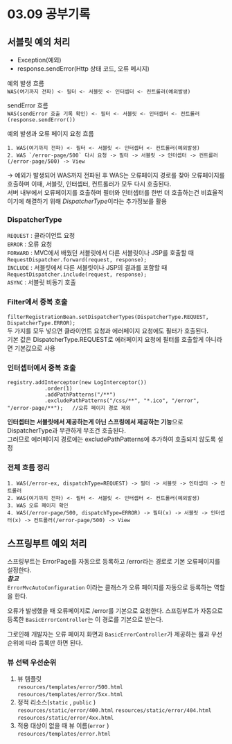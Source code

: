 # 03.09 공부기록  
## 서블릿 예외 처리  
- Exception(예외)
- response.sendError(Http 상태 코드, 오류 메시지)

예외 발생 흐름  
`
WAS(여기까지 전파) <- 필터 <- 서블릿 <- 인터셉터 <- 컨트롤러(예외발생)
`  

sendError 흐름  
`
WAS(sendError 호출 기록 확인) <- 필터 <- 서블릿 <- 인터셉터 <- 컨트롤러
(response.sendError())
`

예외 발생과 오류 페이지 요청 흐름  
```
1. WAS(여기까지 전파) <- 필터 <- 서블릿 <- 인터셉터 <- 컨트롤러(예외발생)
2. WAS `/error-page/500` 다시 요청 -> 필터 -> 서블릿 -> 인터셉터 -> 컨트롤러(/error-page/500) -> View
```  
&rarr; 예외가 발생되어 WAS까지 전파된 후 WAS는 오류페이지 경로를 찾아 오류페이지를 호출하며 
이때, 서블릿, 인터셉터, 컨트롤러가 모두 다시 호출된다.  
서버 내부에서 오류페이지를 호출하며 필터와 인터셉터를 한번 더 호출하는건 비효율적이기에 해결하기 위해 *DispatcherType*이라는 추가정보를 활용  

### DispatcherType  
`REQUEST` : 클라이언트 요청  
`ERROR` : 오류 요청  
`FORWARD` : MVC에서 배웠던 서블릿에서 다른 서블릿이나 JSP를 호출할 때 `RequestDispatcher.forward(request, response);`  
`INCLUDE` : 서블릿에서 다른 서블릿이나 JSP의 결과를 포함할 때 `RequestDispatcher.include(request, response);`  
`ASYNC` : 서블릿 비동기 호출  

### Filter에서 중복 호출   
`
filterRegistrationBean.setDispatcherTypes(DispatcherType.REQUEST, DispatcherType.ERROR);
`  
두 가지를 모두 넣으면 클라이언트 요청과 에러페이지 요청에도 필터가 호출된다.  
기본 값은 DispatcherType.REQUEST로 에러페이지 요청에 필터를 호출할게 아니라면 기본값으로 사용  

### 인터셉터에서 중복 호출  
```
registry.addInterceptor(new LogInterceptor())
            .order(1)
            .addPathPatterns("/**")
            .excludePathPatterns("/css/**", "*.ico", "/error", "/error-page/**");   //오류 페이지 경로 제외
```  
**인터셉터는 서블릿에서 제공하는게 아닌 스프링에서 제공하는 기능**으로 DispatcherType과 무관하게 무조건 호출된다.  
그러므로 에러페이지 경로에는 excludePathPatterns에 추가하여 호출되지 않도록 설정  

### 전체 흐름 정리  
```
1. WAS(/error-ex, dispatchType=REQUEST) -> 필터 -> 서블릿 -> 인터셉터 -> 컨트롤러
2. WAS(여기까지 전파) <- 필터 <- 서블릿 <- 인터셉터 <- 컨트롤러(예외발생)
3. WAS 오류 페이지 확인
4. WAS(/error-page/500, dispatchType=ERROR) -> 필터(x) -> 서블릿 -> 인터셉터(x) -> 컨트롤러(/error-page/500) -> View
```  

## 스프링부트 예외 처리  
스프링부트는 ErrorPage를 자동으로 등록하고 /error라는 경로로 기본 오류페이지를 설정한다.  
***참고***  
`ErrorMvcAutoConfiguration` 이라는 클래스가 오류 페이지를 자동으로 등록하는 역할을 한다.  

오류가 발생했을 때 오류페이지로 /error를 기본으로 요청한다.
스프링부트가 자동으로 등록한 `BasicErrorController`는 이 경로를 기본으로 받는다.  

그로인해 개발자는 오류 페이지 화면과 `BasicErrorController`가 제공하는 룰과 우선순위에 따라 등록만 하면 된다.  

### 뷰 선택 우선순위  
1. 뷰 템플릿  
   `resources/templates/error/500.html`
   `resources/templates/error/5xx.html`
2. 정적 리소스(`static` , `public` )  
   `resources/static/error/400.html`
   `resources/static/error/404.html`
   `resources/static/error/4xx.html`
3. 적용 대상이 없을 때 뷰 이름(`error` )  
   `resources/templates/error.html`